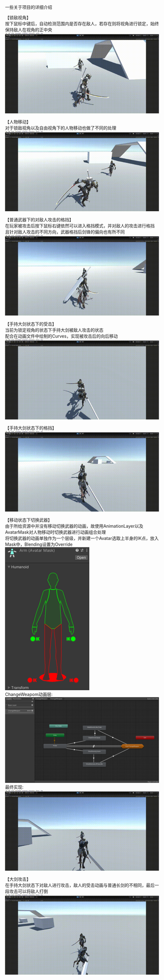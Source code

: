 一些关于项目的详细介绍

【锁敌视角】<br/>
按下鼠标中键后，自动检测范围内是否存在敌人，若存在则将视角进行锁定，始终保持敌人在视角的正中央
![image](https://github.com/GWX4899/RPG/blob/main/RPGGif/%E8%A7%86%E8%A7%92%E9%94%81%E5%AE%9A%2000_00_00-00_00_30.gif)

【人物移动】<br/>
对于锁敌视角以及自由视角下的人物移动也做了不同的处理<br/>
![image](https://github.com/GWX4899/RPG/blob/main/RPGGif/%E8%87%AA%E7%94%B1%E8%A7%86%E8%A7%92%E5%A5%94%E8%B7%91%2000_00_00-00_00_30.gif)


【普通武器下的对敌人攻击的格挡】<br/>
在玩家被攻击后按下鼠标右键依然可以进入格挡模式，并对敌人的攻击进行格挡<br/>且针对敌人攻击的不同方向，武器格挡后剑锋的偏向也有所不同
![image](https://github.com/GWX4899/RPG/blob/main/RPGGif/Sword%E6%A0%BC%E6%8C%A1%2000_00_00-00_00_30.gif)

【手持大剑状态下的受击】<br/>
当前为锁定视角的状态下手持大剑被敌人攻击的状态<br/>配合在动画文件中绘制的Curves，实现被攻击后的向后移动
![image](https://github.com/GWX4899/RPG/blob/main/RPGGif/%E5%A4%A7%E5%89%91%E5%8F%97%E5%87%BB%2000_00_00-00_00_30.gif)

【手持大剑状态下的格挡】<br/>
![image](https://github.com/GWX4899/RPG/blob/main/RPGGif/%E5%A4%A7%E5%89%91%E6%A0%BC%E6%8C%A1%2000_00_00-00_00_30.gif)

【移动状态下切换武器】<br/>
由于所给资源中并没有移动切换武器的动画，故使用AnimationLayer以及AvatarMask对人物移动时切换武器进行动画组合处理<br/>
将切换武器的动画单独作为一个层级，并新建一个Avatar选取上半身的IK点，放入Mask中，Blending设置为Override<br/>
![image](https://github.com/GWX4899/RPG/blob/main/RPGGif/ba730883-533e-4d2c-b20c-b86cc2228057.png)<br/>
ChangeWeapom动画层:<br/>
![image](https://github.com/GWX4899/RPG/blob/main/RPGGif/05bfc4bb-e0dd-475a-89b2-85eff8d7d7ab.png)<br/>
最终实现:<br/>
![image](https://github.com/GWX4899/RPG/blob/main/RPGGif/%E7%A7%BB%E5%8A%A8%E7%8A%B6%E6%80%81%E4%B8%8B%E5%88%87%E6%8D%A2%E6%AD%A6%E5%99%A8%2000_00_00-00_00_30.gif)

【大剑攻击】<br/>
在手持大剑状态下对敌人进行攻击，敌人的受击动画与普通长剑的不相同，最后一段攻击可以将敌人打倒<br/>
![image](https://github.com/GWX4899/RPG/blob/main/RPGGif/%E8%A7%86%E8%A7%92%E9%94%81%E5%AE%9A%E4%B8%8B%E7%9A%84%E5%A4%A7%E5%89%91%E6%94%BB%E5%87%BB%2000_00_00-00_00_30.gif)
